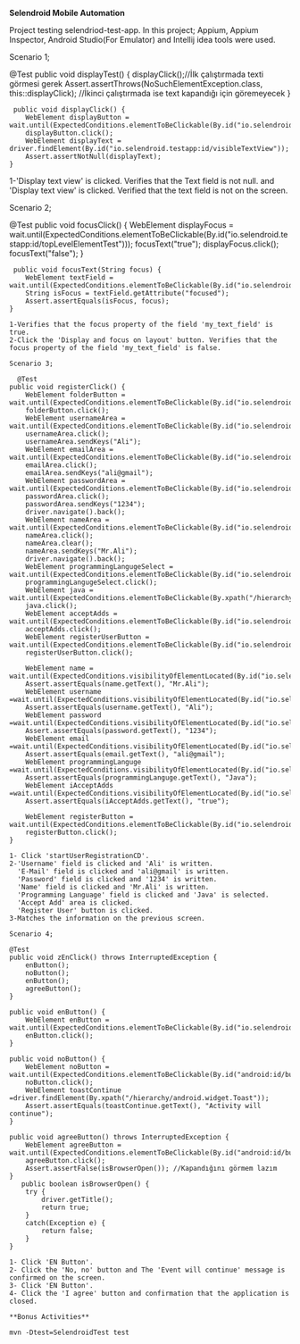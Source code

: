 **Selendroid Mobile Automation**


Project testing selendriod-test-app. 
In this project; Appium, Appium Inspector, Android Studio(For Emulator) and Intellij idea tools were used.

Scenario 1; 

@Test
    public void displayTest() {
            displayClick();//İlk çalıştırmada texti görmesi gerek
            Assert.assertThrows(NoSuchElementException.class, this::displayClick); //İkinci çalıştırmada ise text kapandığı için göremeyecek
    }
    
     public void displayClick() {
        WebElement displayButton = wait.until(ExpectedConditions.elementToBeClickable(By.id("io.selendroid.testapp:id/visibleButtonTest")));
        displayButton.click();
        WebElement displayText = driver.findElement(By.id("io.selendroid.testapp:id/visibleTextView"));
        Assert.assertNotNull(displayText);
    }

1-'Display text view' is clicked. Verifies that the Text field is not null.
and 'Display text view' is clicked. Verified that the text field is not on the screen.

Scenario 2;

 @Test
    public void focusClick() {
        WebElement displayFocus = wait.until(ExpectedConditions.elementToBeClickable(By.id("io.selendroid.testapp:id/topLevelElementTest")));
        focusText("true");
        displayFocus.click();
        focusText("false");
    }
    
     public void focusText(String focus) {
        WebElement textField = wait.until(ExpectedConditions.elementToBeClickable(By.id("io.selendroid.testapp:id/my_text_field")));
        String isFocus = textField.getAttribute("focused");
        Assert.assertEquals(isFocus, focus);
    }
    
    1-Verifies that the focus property of the field 'my_text_field' is true.
    2-Click the 'Display and focus on layout' button. Verifies that the focus property of the field 'my_text_field' is false.
    
    Scenario 3;
    
      @Test
    public void registerClick() {
        WebElement folderButton = wait.until(ExpectedConditions.elementToBeClickable(By.id("io.selendroid.testapp:id/startUserRegistration")));
        folderButton.click();
        WebElement usernameArea = wait.until(ExpectedConditions.elementToBeClickable(By.id("io.selendroid.testapp:id/inputUsername")));
        usernameArea.click();
        usernameArea.sendKeys("Ali");
        WebElement emailArea = wait.until(ExpectedConditions.elementToBeClickable(By.id("io.selendroid.testapp:id/inputEmail")));
        emailArea.click();
        emailArea.sendKeys("ali@gmail");
        WebElement passwordArea = wait.until(ExpectedConditions.elementToBeClickable(By.id("io.selendroid.testapp:id/inputPassword")));
        passwordArea.click();
        passwordArea.sendKeys("1234");
        driver.navigate().back();
        WebElement nameArea = wait.until(ExpectedConditions.elementToBeClickable(By.id("io.selendroid.testapp:id/inputName")));
        nameArea.click();
        nameArea.clear();
        nameArea.sendKeys("Mr.Ali");
        driver.navigate().back();
        WebElement programmingLangugeSelect = wait.until(ExpectedConditions.elementToBeClickable(By.id("io.selendroid.testapp:id/input_preferedProgrammingLanguage")));
        programmingLangugeSelect.click();
        WebElement java = wait.until(ExpectedConditions.elementToBeClickable(By.xpath("/hierarchy/android.widget.FrameLayout/android.widget.FrameLayout/android.widget.FrameLayout/android.widget.LinearLayout/android.widget.LinearLayout[2]/android.widget.ListView/android.widget.CheckedTextView[6]")));
        java.click();
        WebElement acceptAdds = wait.until(ExpectedConditions.elementToBeClickable(By.id("io.selendroid.testapp:id/input_adds")));
        acceptAdds.click();
        WebElement registerUserButton = wait.until(ExpectedConditions.elementToBeClickable(By.id("io.selendroid.testapp:id/btnRegisterUser")));
        registerUserButton.click();

        WebElement name = wait.until(ExpectedConditions.visibilityOfElementLocated(By.id("io.selendroid.testapp:id/label_name_data")));
        Assert.assertEquals(name.getText(), "Mr.Ali");
        WebElement username =wait.until(ExpectedConditions.visibilityOfElementLocated(By.id("io.selendroid.testapp:id/label_username_data")));
        Assert.assertEquals(username.getText(), "Ali");
        WebElement password =wait.until(ExpectedConditions.visibilityOfElementLocated(By.id("io.selendroid.testapp:id/label_password_data")));
        Assert.assertEquals(password.getText(), "1234");
        WebElement email =wait.until(ExpectedConditions.visibilityOfElementLocated(By.id("io.selendroid.testapp:id/label_email_data")));
        Assert.assertEquals(email.getText(), "ali@gmail");
        WebElement programmingLanguge =wait.until(ExpectedConditions.visibilityOfElementLocated(By.id("io.selendroid.testapp:id/label_preferedProgrammingLanguage_data")));
        Assert.assertEquals(programmingLanguge.getText(), "Java");
        WebElement iAcceptAdds =wait.until(ExpectedConditions.visibilityOfElementLocated(By.id("io.selendroid.testapp:id/label_acceptAdds_data")));
        Assert.assertEquals(iAcceptAdds.getText(), "true");

        WebElement registerButton = wait.until(ExpectedConditions.elementToBeClickable(By.id("io.selendroid.testapp:id/buttonRegisterUser")));
        registerButton.click();
    }
    
    1- Click 'startUserRegistrationCD'.
    2-'Username' field is clicked and 'Ali' is written.
      'E-Mail' field is clicked and 'ali@gmail' is written.
      'Password' field is clicked and '1234' is written.
      'Name' field is clicked and 'Mr.Ali' is written.
      'Programming Language' field is clicked and 'Java' is selected.
      'Accept Add' area is clicked.
      'Register User' button is clicked.
    3-Matches the information on the previous screen.
    
    Scenario 4;
    
    @Test
    public void zEnClick() throws InterruptedException {
        enButton();
        noButton();
        enButton();
        agreeButton();
    }

    public void enButton() {
        WebElement enButton = wait.until(ExpectedConditions.elementToBeClickable(By.id("io.selendroid.testapp:id/buttonTest")));
        enButton.click();
    }

    public void noButton() {
        WebElement noButton = wait.until(ExpectedConditions.elementToBeClickable(By.id("android:id/button2")));
        noButton.click();
        WebElement toastContinue =driver.findElement(By.xpath("/hierarchy/android.widget.Toast"));
        Assert.assertEquals(toastContinue.getText(), "Activity will continue");
    }

    public void agreeButton() throws InterruptedException {
        WebElement agreeButton = wait.until(ExpectedConditions.elementToBeClickable(By.id("android:id/button1")));
        agreeButton.click();
        Assert.assertFalse(isBrowserOpen()); //Kapandığını görmem lazım
    }
       public boolean isBrowserOpen() {
        try {
            driver.getTitle();
            return true;
        }
        catch(Exception e) {
            return false;
        }
    }
    
    1- Click 'EN Button'.
    2- Click the 'No, no' button and The 'Event will continue' message is confirmed on the screen.
    3- Click 'EN Button'.
    4- Click the 'I agree' button and confirmation that the application is closed.
    
    **Bonus Activities**
      
    mvn -Dtest=SelendroidTest test
    
